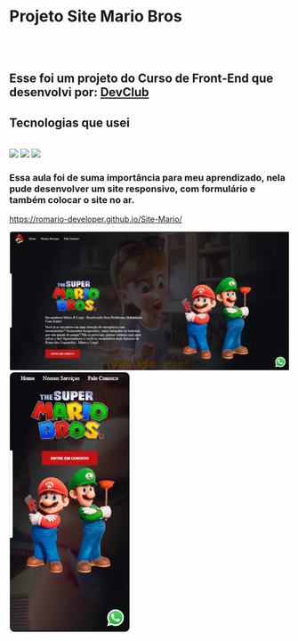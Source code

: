 <h1>Projeto Site Mario Bros</h1>
<br>
<br>
<h2>Esse foi um projeto do Curso de Front-End que desenvolvi por: <a href="https://rodolfomori.com.br/devclub/">DevClub</a></h2>

<h2>Tecnologias que usei</h2>
<br>
<img src="https://img.shields.io/badge/HTML-239120?style=for-the-badge&logo=html5&logoColor=white"/>
<img src="https://img.shields.io/badge/CSS3-1572B6?style=for-the-badge&logo=css3&logoColor=white"/>
<img src="https://img.shields.io/badge/JavaScript-323330?style=for-the-badge&logo=javascript&logoColor=F7DF1E"/>

<h3>Essa aula foi de suma importância para meu aprendizado, nela pude
desenvolver um site responsivo, com formulário e também colocar o site no ar.</h3>

https://romario-developer.github.io/Site-Mario/

<img src="https://github.com/romario-developer/Site-Mario/blob/main/img/desktop.jpg?raw=true"/>

<img src="https://github.com/romario-developer/Site-Mario/blob/main/img/mobile.jpg?raw=true"/>


